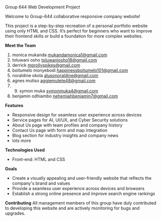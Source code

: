 
Group 644 Web Development Project

Welcome to Group-644 collaborative responsive company website! 

This project is a step-by-step recreation of a personal portfolio website using only HTML and CSS. It’s perfect for beginners who want to improve their frontend skills or build a foundation for more complex websites.

**Meet the Team**
1.  monica	mukanda	mukandamonica1@gmail.com
2. toluwani	osho	toluwaniosho18@gmail.com
4. derrick	mprollyspikes@gmail.com
5.  boitumelo	monyebodi	happinessboitumelo101@gmail.com
7. noraldine	okola	alusonoraldine@gmail.com
8. agnes	mutiso	aggiemutete48@gmail.com
9. 
   9. symon	muka	symonmuka4@gmail.com
10. benjamin	odhiambo	nehemiahbenjamin7@gmail.com

**Features**
- Responsive design for seamless user experience across devices
- Service pages for AI, UI/UX, and Cyber Security solutions
- About Us page with team profiles and company history
- Contact Us page with form and map integration
- Blog section for industry insights and company news
- lots more


**Technologies Used**
- Front-end: HTML and CSS


**Goals**
- Create a visually appealing and user-friendly website that reflects the company's brand and values
- Provide a seamless user experience across devices and browsers
- Establish a strong online presence and improve search engine rankings

**Contributing**
All management members of this group have duly contributed to developing this website and are actively monitoring for bugs and upgrades.


